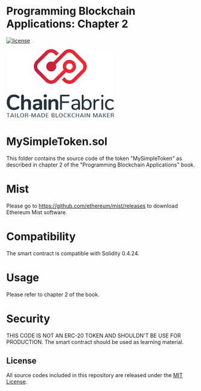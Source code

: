 # Programming Blockchain Applications: Chapter 2
[![license](https://img.shields.io/github/license/mashape/apistatus.svg?style=flat-square)](https://opensource.org/licenses/MIT)

<img src="../chainfabric-logo.png" alt="ChainFabric" width="287px">

# MySimpleToken.sol

This folder contains the source code of the token "MySimpleToken" as described in chapter 2 of the "Programming Blockchain Applications" book.

# Mist

Please go to https://github.com/ethereum/mist/releases to download Ethereum Mist software.

# Compatibility

The smart contract is compatible with Solidity 0.4.24.

# Usage

Please refer to chapter 2 of the book.

# Security

THIS CODE IS NOT AN ERC-20 TOKEN AND SHOULDN'T BE USE FOR PRODUCTION. The smart contract should be used as learning material.

## License

All source codes included in this repository are released under the [MIT License](LICENSE).
